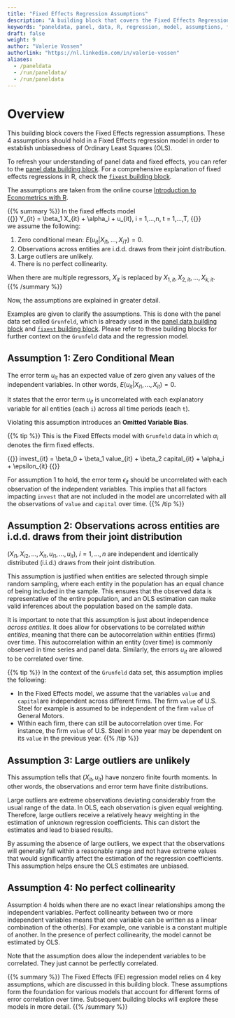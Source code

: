 ```yaml
---
title: "Fixed Effects Regression Assumptions"
description: "A building block that covers the Fixed Effects Regression Assumptions"
keywords: "paneldata, panel, data, R, regression, model, assumptions, fixed, effects"
draft: false
weight: 9
author: "Valerie Vossen"
authorlink: "https://nl.linkedin.com/in/valerie-vossen"
aliases:
  - /paneldata
  - /run/paneldata/
  - /run/paneldata
---
```


# Overview

This building block covers the Fixed Effects regression assumptions. These 4 assumptions should hold in a Fixed Effects regression model in order to establish unbiasedness of Ordinary Least Squares (OLS).

To refresh your understanding of panel data and fixed effects, you can refer to the [panel data building block](). For a comprehensive explanation of fixed effects regressions in R, check the [`fixest` building block](https://tilburgsciencehub.com/building-blocks/analyze-data/regressions/fixest/). 

The assumptions are taken from the online course [Introduction to Econometrics with R](https://www.econometrics-with-r.org/10.5-tferaaseffer.html). 


{{% summary %}}
In the fixed effects model
<br/>
{{<katex>}}
Y_{it} = \beta_1 X_{it} + \alpha_i + u_{it}, i = 1,...,n, t = 1,...,T,
{{</katex>}}
<br/>
we assume the following: 

1. Zero conditional mean: $E(u_{it}|X_{i1},...,X_{iT}) = 0$.
2. Observations across entities are i.d.d. draws from their joint distribution.
3. Large outliers are unlikely.
4. There is no perfect collinearity. 

When there are multiple regressors, $X_{it}$ is replaced by $X_{1,it}, X_{2,it},..., X_{k,it}$. 
{{% /summary %}}

Now, the assumptions are explained in greater detail. 

Examples are given to clarify the assumptions. This is done with the panel data set called `Grunfeld`, which is already used in the [panel data building block]() and [`fixest` building block](https://tilburgsciencehub.com/building-blocks/analyze-data/regressions/fixest/). Please refer to these building blocks for further context on the `Grunfeld` data and the regression model. 

## Assumption 1: Zero Conditional Mean
The error term $u_{it}$ has an expected value of zero given any values of the independent variables. In other words, $E(u_{it}|X_{i1},...,X_{it}) = 0$.

It states that the error term $u_{it}$ is uncorrelated with each explanatory variable for all entities (each `i`) across all time periods (each `t`). 

Violating this assumption introduces an **Omitted Variable Bias**.

{{% tip %}}
This is the Fixed Effects model with `Grunfeld` data in which $\alpha_i$ denotes the firm fixed effects.

{{<katex>}}
invest_{it} = \beta_0 + \beta_1 value_{it} + \beta_2 capital_{it} + \alpha_i + \epsilon_{it}
{{</katex>}}  

For assumption 1 to hold, the error term $\epsilon_{it}$ should be uncorrelated with each observation of the independent variables. This implies that all factors impacting `invest` that are not included in the model are uncorrelated with all the observations of `value` and `capital` over time. 
{{% /tip %}}

##  Assumption 2: Observations across entities are i.d.d. draws from their joint distribution
$(X_{i1}, X_{i2},...,X_{it}, u_{i1},...,u_{it})$, $i = 1,...,n$ are independent and identically distributed (i.i.d.) draws from their joint distribution. 

This assumption is justified when entities are selected through simple random sampling, where each entity in the population has an equal chance of being included in the sample. This ensures that the observed data is representative of the entire population, and an OLS estimation can make valid inferences about the population based on the sample data. 

It is important to note that this assumption is just about independence *across entities*. It does allow for observations to be correlated *within entities*, meaning that there can be autocorrelation within entities (firms) over time. This autocorrelation within an entity (over time) is commonly observed in time series and panel data. Similarly, the errors $u_{it}$ are allowed to be correlated over time. 

{{% tip %}}
In the context of the `Grunfeld` data set, this assumption implies the following:
- In the Fixed Effects model, we assume that the variables `value` and `capital`are independent across different firms. The firm `value` of U.S. Steel for example is assumed to be independent of the firm `value` of General Motors. 
- Within each firm, there can still be autocorrelation over time. For instance, the firm `value` of U.S. Steel in one year may be dependent on its `value` in the previous year. 
{{% /tip %}}

## Assumption 3: Large outliers are unlikely
This assumption tells that $(X_{it}, u_{it})$ have nonzero finite fourth moments. In other words, the observations and error term have finite distributions.

Large outliers are extreme observations deviating considerably from the usual range of the data. In OLS, each observation is given equal weighting. Therefore, large outliers receive a relatively heavy weighting in the estimation of unknown regression coefficients. This can distort the estimates and lead to biased results. 

By assuming the absence of large outliers, we expect that the observations will generally fall within a reasonable range and not have extreme values that would significantly affect the estimation of the regression coefficients. This assumption helps ensure the OLS estimates are unbiased. 

## Assumption 4: No perfect collinearity

Assumption 4 holds when there are no exact linear relationships among the independent variables. Perfect collinearity between two or more independent variables means that one variable can be written as a linear combination of the other(s). For example, one variable is a constant multiple of another. In the presence of perfect collinearity, the model cannot be estimated by OLS. 

Note that the assumption does allow the independent variables to be correlated. They just cannot be perfectly correlated. 


{{% summary %}}
The Fixed Effects (FE) regression model relies on 4 key assumptions, which are discussed in this building block. These assumptions form the foundation for various models that account for different forms of error correlation over time. Subsequent building blocks will explore these models in more detail.
{{% /summary %}}
